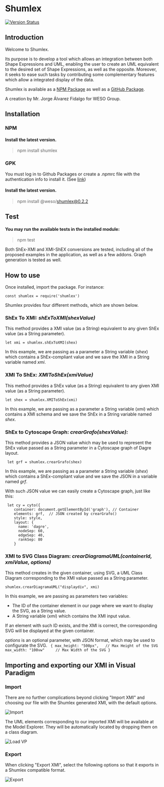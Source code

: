 # Shumlex
[![Version Status](https://img.shields.io/badge/version-0.3.1-green.svg)](https://github.com/weso/shumlex)

## Introduction
Welcome to Shumlex. 

Its purpose is to develop a tool which allows an integration between both Shape Expressions and UML, enabling the user to create an UML equivalent to the desired set of Shape Expressions, as well as the opposite. Moreover, it seeks to ease such tasks by contributing some complementary features which allow a integrated display of the data.

Shumlex is available as a [NPM Package](https://www.npmjs.com/package/shumlex) as well as a [GitHub Package](https://github.com/weso/shumlex/packages/436974).

A creation by Mr. Jorge Álvarez Fidalgo for WESO Group.

## Installation

### NPM

#### Install the latest version.
> npm install shumlex

### GPK

You must log in to Github Packages or create a .npmrc file with the authentication info to install it. (See [link](https://docs.github.com/es/free-pro-team@latest/packages/using-github-packages-with-your-projects-ecosystem/configuring-npm-for-use-with-github-packages))

#### Install the latest version.
> npm install @weso/shumlex@0.2.2


## Test

#### You may run the available tests in the installed module:
> npm test

Both ShEx-XMI and XMI-ShEX conversions are tested, including all of the proposed examples in the application, as well as a few addons. Graph generation is tested as well.

## How to use

Once installed, import the package. For instance:

```
const shumlex = require('shumlex')
```

Shumlex provides four different methods, which are shown below.

### ShEx To XMI: _shExToXMI(shexValue)_

This method provides a XMI value (as a String) equivalent to any given ShEx value (as a String parameter).

```
let xmi = shumlex.shExToXMI(shex)
```

In this example, we are passing as a parameter a String variable (_shex_) which contains a ShEx-compliant value and we save the XMI in a String variable named _xmi_.

### XMI To ShEx: _XMIToShEx(xmiValue)_

This method provides a ShEx value (as a String) equivalent to any given XMI value (as a String parameter).

```
let shex = shumlex.XMIToShEx(xmi)
```

In this example, we are passing as a parameter a String variable (_xmi_) which contains a XMI schema and we save the ShEx in a String variable named _shex_.

### ShEx to Cytoscape Graph: _crearGrafo(shexValue):_

This method provides a JSON value which may be used to represent the ShEx value passed as a String parameter in a Cytoscape graph of Dagre layout.

```
 let grf = shumlex.crearGrafo(shex)
 ```

In this example, we are passing as a parameter a String variable (_shex_) which contains a ShEx-compliant value and we save the JSON in a variable named _grf_.

With such JSON value we can easily create a Cytoscape graph, just like this:

```
 let cy = cyto({
    container: document.getElementById('graph'), // Container
    elements: grf,  // JSON created by crearGrafo()
    style: style,
    layout: {
      name: 'dagre',
      nodeSep: 60,
      edgeSep: 40,
      rankSep: 80
    }
```

### XMI to SVG Class Diagram: _crearDiagramaUML(containerId, xmiValue, options)_

This method creates in the given container, using SVG, a UML Class Diagram corresponding to the XMI value passed as a String parameter.

```
shumlex.crearDiagramaUML("displaydiv", xmi)
```

In this example, we are passing as parameters two variables:
* The ID of the container element in our page where we want to display the SVG, as a String value.
* A String variable (_xmi_) which contains the XMI input value.

If an element with such ID exists, and the XMI is correct, the corresponding SVG will be displayed at the given container.

_options_ is an optional parameter, with JSON format, which may be used to configurate the SVG.
`
{
max_height: "500px",   // Max Height of the SVG
max_width: "100vw"     // Max Width of the SVG
}`

## Importing and exporting our XMI in Visual Paradigm

### Import
There are no further complications beyond clicking "Import XMI" and choosing our file with the Shumlex generated XMI, with the default options.

![Import](https://github.com/jorgealvarezfidalgo/Shumlex/blob/master/docs/img/importxmi.PNG)

The UML elements corresponding to our imported XMI will be available at the Model Explorer. They will be automatically located by dropping them on a class diagram.

![Load VP](https://github.com/jorgealvarezfidalgo/Shumlex/blob/master/docs/img/cargarvp.PNG)

### Export
When clicking "Export XMI", select the following options so that it exports in a Shumlex compatible format.

![Export](https://github.com/jorgealvarezfidalgo/Shumlex/blob/master/docs/img/exportxmi.PNG)

